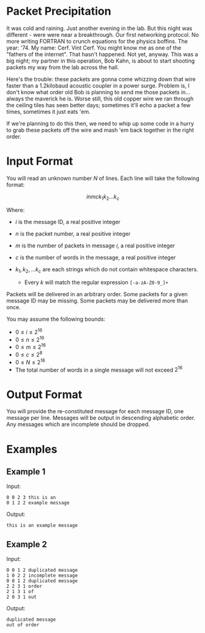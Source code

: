 # Packet Precipitation

It was cold and raining. Just another evening in the lab. But this night was
different - were were near a breakthrough. Our first networking protocol. No
more writing FORTRAN to crunch equations for the physics boffins. The year:
'74. My name: Cerf. Vint Cerf. You might know me as one of the "fathers of the
internet". That hasn't happened. Not yet, anyway. This was a big night; my
partner in this operation, Bob Kahn, is about to start shooting packets my way
from the lab across the hall.

Here's the trouble: these packets are gonna come whizzing down that wire faster
than a 1.2kilobaud acoustic coupler in a power surge. Problem is, I don't know
what order old Bob is planning to send me those packets in... always the
maverick he is. Worse still, this old copper wire we ran through the ceiling
tiles has seen better days; sometimes it'll echo a packet a few times,
sometimes it just eats 'em.

If we're planning to do this then, we need to whip up some code in a hurry to
grab these packets off the wire and mash 'em back together in the right order.

# Input Format

You will read an unknown number $N$ of lines. Each line will take the following
format:

$$i n m c k_1 k_2 \dots k_c$$

Where:

* $i$ is the message ID, a real positive integer
* $n$ is the packet number, a real positive integer
* $m$ is the number of packets in message $i$, a real positive integer
* $c$ is the number of words in the message, a real positive integer
* $k_1, k_2, \dots k_c$ are each strings which do not contain whitespace
  characters.

  * Every $k$ will match the regular expression `[-a-zA-Z0-9_]+`

Packets will be delivered in an arbitrary order. Some packets for a given
message ID may be missing. Some packets may be delivered more than once.

You may assume the following bounds:

* $0\leq i \leq 2^{16}$
* $0\leq n \leq 2^{16}$
* $0\leq m \leq 2^{16}$
* $0\leq c \leq 2^{8}$
* $0\leq N \leq 2^{16}$
* The total number of words in a single message will not exceed $2^16$

# Output Format

You will provide the re-constituted message for each message ID, one message
per line. Messages will be output in descending alphabetic order.  Any messages
which are incomplete should be dropped.

# Examples

## Example 1

Input:

```
0 0 2 3 this is an
0 1 2 2 example message
```

Output:

```
this is an example message
```

## Example 2

Input:

```
0 0 1 2 duplicated message
1 0 2 2 incomplete message
0 0 1 2 duplicated message
2 2 3 1 order
2 1 3 1 of
2 0 3 1 out
```

Output:

```
duplicated message
out of order
```
